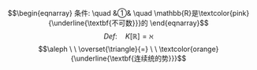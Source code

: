 $$\begin{eqnarray}
条件: \quad
&①& \quad \mathbb{R}是\textcolor{pink}{\underline{\textbf{不可数}}}的 
\end{eqnarray}$$
$$ Def: \quad K[\mathbb{R}]= \aleph$$
$$\aleph  \ \  \overset{\triangle}{=} \ \ \textcolor{orange}{\underline{\textbf{连续统的势}}}$$
